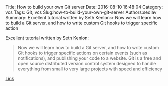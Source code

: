 Title: How to build your own Git server
Date: 2016-08-10 16:48:04
Category: vcs
Tags: Git, vcs
Slug:how-to-build-your-own-git-server
Authors:sedlav
Summary: Excellent tutorial written by Seth Kenlon:> Now we will learn how to build a Git server, and how to write custom Git hooks to trigger specific action

Excellent tutorial written by Seth Kenlon:
> Now we will learn how to build a Git server, and how to write custom Git hooks to trigger specific actions on certain events (such as notifications), and publishing your code to a website.
Git is a free and open source distributed version control system designed to handle everything from small to very large projects with speed and efficiency

[Link](https://opensource.com/life/16/8/how-construct-your-own-git-server-part-6#comment-103946)
